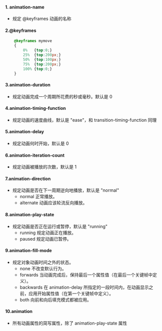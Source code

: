 #### 1. animation-name	
* 规定 @keyframes 动画的名称

#### 2.@keyframes
````css
    @keyframes mymove
    {
        0%   {top:0;}
        25%  {top:200px;}
        50%  {top:100px;}
        75%  {top:200px;}
        100% {top:0;}
    }
````

#### 3.animation-duration	
* 规定动画完成一个周期所花费的秒或毫秒。默认是 0

#### 4.animation-timing-function	
* 规定动画的速度曲线，默认是 "ease"，和 transition-timing-function 同理

#### 5.animation-delay	
* 规定动画何时开始，默认是 0

#### 6.animation-iteration-count	
* 规定动画被播放的次数，默认是 1

#### 7.animation-direction	
* 规定动画是否在下一周期逆向地播放，默认是 "normal"
    * normal	        正常播放。
    * alternate	        动画应该轮流反向播放。

#### 8.animation-play-state	
* 规定动画是否正在运行或暂停，默认是 "running"
    * running	规定动画正在播放。
    * paused	规定动画已暂停。

#### 9.animation-fill-mode	
* 规定对象动画时间之外的状态。
    * none	        不改变默认行为。
    * forwards	    当动画完成后，保持最后一个属性值（在最后一个关键帧中定义）。
    * backwards 	在 animation-delay 所指定的一段时间内，在动画显示之前，应用开始属性值（在第一个关键帧中定义）。
    * both	        向前和向后填充模式都被应用。

#### 10.animation	
* 所有动画属性的简写属性，除了 animation-play-state 属性